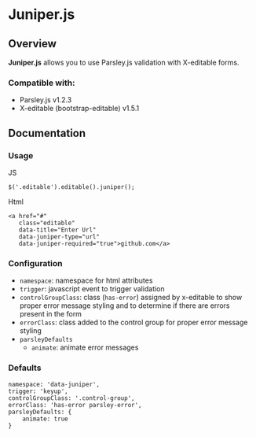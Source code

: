 # Juniper.js

## Overview

**Juniper.js** allows you to use Parsley.js validation with X-editable forms.

### Compatible with:
* Parsley.js v1.2.3
* X-editable (bootstrap-editable) v1.5.1

## Documentation
### Usage
JS

	$('.editable').editable().juniper();

Html

	<a href="#"
	   class="editable"
	   data-title="Enter Url"
	   data-juniper-type="url"
	   data-juniper-required="true">github.com</a>


### Configuration
* `namespace`: namespace for html attributes
* `trigger`: javascript event to trigger validation
* `controlGroupClass`: class (`has-error`) assigned by x-editable to show proper error message styling and to determine if there are errors present in the form
* `errorClass`: class added to the control group for proper error message styling
* `parsleyDefaults`
	* `animate`: animate error messages


### Defaults
	namespace: 'data-juniper',
	trigger: 'keyup',
	controlGroupClass: '.control-group',
    errorClass: 'has-error parsley-error',
    parsleyDefaults: {
    	animate: true
    }





